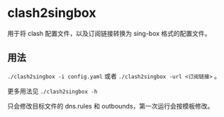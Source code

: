 # clash2singbox
用于将 clash 配置文件，以及订阅链接转换为 sing-box 格式的配置文件。

## 用法
`./clash2singbox -i config.yaml` 或者 `./clash2singbox -url <订阅链接>` 。

更多用法见 `./clash2singbox -h`

只会修改目标文件的 dns.rules 和 outbounds，第一次运行会按模板修改。

